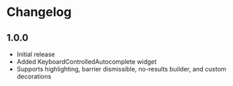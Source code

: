 # Changelog

## 1.0.0
- Initial release
- Added KeyboardControlledAutocomplete widget
- Supports highlighting, barrier dismissible, no-results builder, and custom decorations
